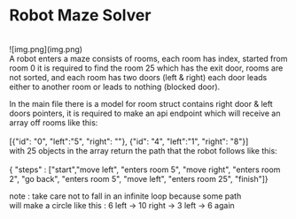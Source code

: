 # Robot Maze Solver
<br>
![img.png](img.png)
<br>
A robot enters a maze consists of rooms, each room has index, started from room 0 it is required to 
find the room 25 which has the exit door, rooms are not sorted, and
each room has two doors (left & right) each door leads either to 
another room or leads to nothing (blocked door).

In the main file there is a model for room struct contains right door 
& left doors pointers, it is required to make an api endpoint which will 
receive an array off rooms like this: <br>  
[{"id": "0", "left":"5", "right": ""}, {"id": "4", "left":"1", "right": "8"}]
<br>with 25 objects in the array return the path that the robot follows 
like this: <br>  
{ "steps" : ["start","move left", "enters room 5", "move right", 
"enters room 2", "go back", "enters room 5", "move left",
"enters room 25", "finish"]} <br> 


note : take care not to fall in an infinite loop because some path  
will make a circle like this : 6 left -> 10 right -> 3 left -> 6 again




